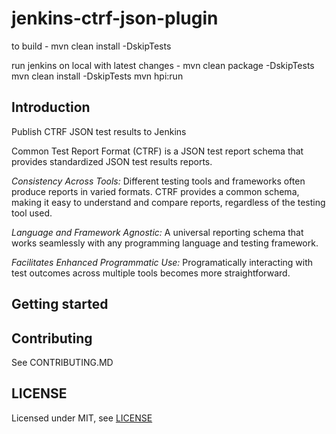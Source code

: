 # jenkins-ctrf-json-plugin

to build - mvn clean install -DskipTests

run jenkins on local with latest changes - 
mvn clean package -DskipTests
mvn clean install -DskipTests
mvn hpi:run

## Introduction

Publish CTRF JSON test results to Jenkins

Common Test Report Format (CTRF) is a JSON test report schema that provides standardized JSON test results reports.

*Consistency Across Tools:* Different testing tools and frameworks often produce reports in varied formats. CTRF provides a common schema, making it easy to understand and compare reports, regardless of the testing tool used.

*Language and Framework Agnostic:* A universal reporting schema that works seamlessly with any programming language and testing framework.

*Facilitates Enhanced Programmatic Use:* Programatically interacting with test outcomes across multiple tools becomes more straightforward.

## Getting started



## Contributing

See CONTRIBUTING.MD

## LICENSE

Licensed under MIT, see [LICENSE](LICENSE.md)

